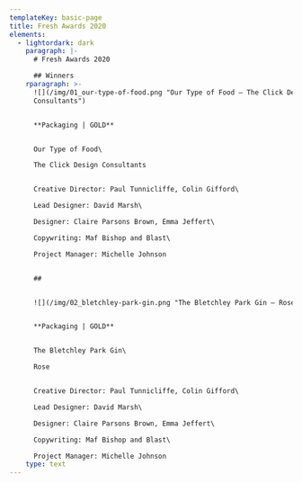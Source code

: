 ```yaml
---
templateKey: basic-page
title: Fresh Awards 2020
elements:
  - lightordark: dark
    paragraph: |-
      # Fresh Awards 2020

      ## Winners
    rparagraph: >-
      ![](/img/01_our-type-of-food.png "Our Type of Food – The Click Design
      Consultants")


      **Packaging | GOLD**


      Our Type of Food\

      The Click Design Consultants


      Creative Director: Paul Tunnicliffe, Colin Gifford\

      Lead Designer: David Marsh\

      Designer: Claire Parsons Brown, Emma Jeffert\

      Copywriting: Maf Bishop and Blast\

      Project Manager: Michelle Johnson


      ## 


      ![](/img/02_bletchley-park-gin.png "The Bletchley Park Gin – Rose")


      **Packaging | GOLD**


      The Bletchley Park Gin\

      Rose


      Creative Director: Paul Tunnicliffe, Colin Gifford\

      Lead Designer: David Marsh\

      Designer: Claire Parsons Brown, Emma Jeffert\

      Copywriting: Maf Bishop and Blast\

      Project Manager: Michelle Johnson
    type: text
---
```


